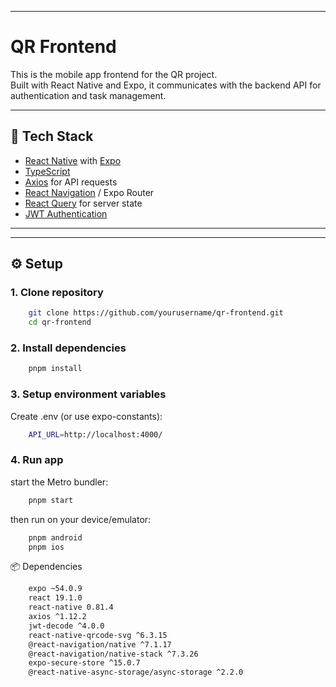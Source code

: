 
---

# QR Frontend

This is the mobile app frontend for the QR project.  
Built with React Native and Expo, it communicates with the backend API for authentication and task management.

---

## 🚀 Tech Stack
- [React Native](https://reactnative.dev/) with [Expo](https://expo.dev/)
- [TypeScript](https://www.typescriptlang.org/)
- [Axios](https://axios-http.com/) for API requests
- [React Navigation](https://reactnavigation.org/) / Expo Router
- [React Query](https://tanstack.com/query) for server state
- [JWT Authentication](https://jwt.io/)

---


---

## ⚙️ Setup

### 1. Clone repository
```bash
    git clone https://github.com/yourusername/qr-frontend.git
    cd qr-frontend
```
### 2. Install dependencies
```bash
    pnpm install
```
### 3. Setup environment variables
Create .env (or use expo-constants):
```bash
    API_URL=http://localhost:4000/
```
### 4. Run app
start the Metro bundler:
```bash
    pnpm start
```` 
then run on your device/emulator:
```bash
    pnpm android
    pnpm ios
```

📦 Dependencies

```bash
    expo ~54.0.9
    react 19.1.0
    react-native 0.81.4
    axios ^1.12.2
    jwt-decode ^4.0.0
    react-native-qrcode-svg ^6.3.15
    @react-navigation/native ^7.1.17
    @react-navigation/native-stack ^7.3.26
    expo-secure-store ^15.0.7
    @react-native-async-storage/async-storage ^2.2.0  
```
